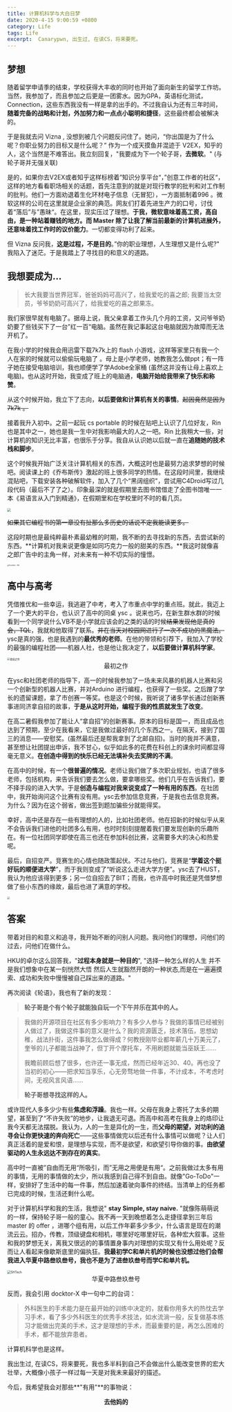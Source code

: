 ```yaml
---
title: 计算机科学与大白日梦
date: 2020-4-15 9:00:59 +0800
category: Life
tags: Life
excerpt:  Canarypwn, 出生过, 在读CS，将来要死。
---
```


## 梦想

随着留学申请季的结束，学校获得大丰收的同时也开始了面向新生的留学工作坊。当然，我参加了，而且参加之后更是一团雾水。因为GPA，英语标化测试，Connection，这些东西我没有一样是拿的出手的。不过我自认为还有三年时间，**随着完备的战略和计划，外加努力和一点点小聪明和捷径**，这些最终都会被解决的。

于是我就去问 Vizna , 没想到被几个问题反问住了。她问，“你出国是为了什么呢？你职业努力的目标又是什么呢？” 作为一个成天摸鱼并混迹于 V2EX，知乎的人，这个当然是不难答出。我立刻回复，"我要成为下一个轮子哥，**去微软**。" (与轮子哥并无强关联)

是的，如果你去V2EX或者知乎这样标榜着”知识分享平台“，”创意工作者的社区“，这样的地方看看职场相关的话题，首先注意到的就是对现行教学的批判和对工作制的批判。他们一方面劝退着生化环材电子信息（无冒犯），一方面抵制着996 。微软这样的公司在这里就是企业家的典范。网友们打着先进生产力的口号，讨伐着“落后”与”愚昧“。在这里，现实压过了理想。**于我，微软意味着高工资，高自由，是一种站着赚钱的地方。**而 Master 除了让我了解当前最新的计算机进展外，还意味着找工作时的**议价能力**。一切都变得功利了起来。

但 Vizna 反问我，**这是过程，不是目的**。”你的职业理想，人生理想又是什么呢?" 我陷入了迷茫。于是我踏上了寻找目的和意义的道路。

## 我想要成为...

> 长大我要当世界冠军，爸爸妈妈可高兴了，给我爱吃的喜之郎; 我要当太空员，爷爷奶奶可高兴了，给我爱吃的喜之郎果冻。

我们家很早就有电脑了。据母上说，我父亲拿着工作头几个月的工资，又问爷爷奶奶要了些钱买下了一台”红一百“电脑。虽然在我记事起这台电脑就因为故障而无法开机了。

在我小学的时候我会用迅雷下载7k7k上的 flash 小游戏，这样等家里只有我一个人在家的时候就可以偷偷玩电脑了 。母上是小学老师，她教我怎么做ppt；有一阵子她在接受电脑培训，我也顺便学了学Adobe全家桶 (虽然这并没有让母上喜欢上电脑)。也从这时开始，我变成了班上的电脑通，**电脑开始给我带来了快乐和称赞**。

从这个时候开始，我立下了志向，**以后要做和计算机有关的事情**。<del>起因竟然是因为7k7k 。</del>

接着我升入初中。之前一起玩 cs portable 的时候在贴吧上认识了几位好友，Rin也是其中之一，她也是我一生中对我影响最大的人之一吧。Rin 比我稍大一些，对计算机的知识无比丰富，也很乐于分享。我自从认识她以后就一直在**追随她的技术栈和脚步**。

这个时候我开始广泛关注计算机相关的东西，大概这时也是最努力追求梦想的时候吧。阅读课上的《乔布斯传》激起的班上很多同学的热情。在这段时间里，我继续混贴吧，下载安装各种破解软件，加入了几个“黑阔组织"，尝试用C4Droid写过几段代码（最后不了了之）。印象最深的就是假期里去图书馆借走了全图书馆唯一一本《易语言从入门到精通》，在假期里和在学校里时不时的看几页。

<img src="https://img14.360buyimg.com/n1/jfs/t1/58235/10/12313/254476/5d92e13fE8b02b9da/c84e33f2be071a70.jpg" style="zoom:50%;" />

<del>如果其它编程书的第一章没有扯那么多历史的话说不定我能读更多。</del>

这段时期也是最纯粹最朴素最幼稚的时期，我不断的去寻找新的东西，去尝试新的东西。**计算机对我来说更像是如同巧克力一般的甜美的东西。**我这时就像喜之郎广告中的主角一样，对未来有一种不切实际的憧憬。

<img src="https://rbr9dg.sn.files.1drv.com/y4mGIUYeFyVsY89Ur1OE88CR9aK-xuyodXh9pI8T1hFqL3syNKGv6XgU7bzj4cLh7ZEIigXFDamVTCyyRFjLGcSEKuy6_l5liXU-wwCq-5ItvC7rgjJ6mwhEYWdNmiuH5IOUhqXlvCACqzpqXL-XcCPACKcVjLGHVCpniyrZQLNWRdU7WhweZdcuwei3GOWWsBPyIVcvljB87T3QO6j-jYi3A?width=2036&amp;height=934&amp;cropmode=none" alt="Excalibur - Mili" style="zoom:25%;" />

## 高中与高考

凭借推优和一些幸运，我逃避了中考，考入了市重点中学的重点班。就此，我迈上了一个更大的平台，也认识了高中的同桌 ysc 。说来也巧，在新生群水群的时候看到一个同学说什么VB不是小学就应该会的之类的话的时候<del>结果发现他是真的会，TQL</del>，我就和他取得了联系。<del>并在当天对校园网进行了一次不成功的黑魔法。</del>ysc是真的强，也是我遇到的**最优秀的老师**。在他的带领和引荐下，我加入了学校的最强的编程社团——机器人社，也是他让我决定了，**以后要做计算机科学家**。

<img src="https://pxscdg.sn.files.1drv.com/y4mLkQQOmUow3CV7CCmUropy4zm50MVHwyhucpTE7EIXU49WHhcbWte-4vGn_eXqcqNKAQrhLB5FxCVVncQj_qSOZbVdtgiBEoKwygTD1gDTRDmDt9sXeHvILtuKkBt1QOvnMx-bTG1MrnIIgE94MoWiu3kOwUdcm7rnbhsRCuY7rSNYAN2OOipUXe4BOHoraYSqCWLT9fDXep4yA1Npz8Uvg?width=5520&amp;height=4140&amp;cropmode=none" alt="最初之作" style="zoom: 40%;" />

<center>最初之作</center>

在ysc和社团老师的指导下，高一的时候我参加了一场未来风暴的机器人比赛和另一个创新型的机器人比赛，并对Arduino 进行编程，也获得了一些奖。之后蹭了学长的遗留课题，拿了市创赛一等奖。也是这个时候，我听说了诸多学长通过创新赛事进同济拿自招的故事，**于是从这时开始，编程于我的性质就发生了改变**。

在高二暑假我参加了能让人“拿自招”的创新赛事。原本的目标是国一，而且成品也达到了预期，至少在我看来，它是我做过最好的几个东西之一。在隔天，接到了国三的消息——安慰奖。(虽然最后还是帮我拿到了北邮自招)。当时的我并不满意，甚至想让社团提出申诉，我不甘心，似乎如此多的花费在科创上的课余时间都显得毫无意义。**在创造中得到的快乐已经无法填补失去奖牌的不满**。

在高中的时候，有一个**很普遍的情况**。老师让我们做了多次职业规划，也请了很多老师，包括机构，来告诉我们要去怎么做，要拿哪些奖。他们几乎在告诉我们，要不择手段的进入大学。于是**创造与编程对我来说变成了一种有用的东西**。在社团中，我开始询问这个比赛有没有用。ysc去参加信息竞赛，于是我也去信息竞赛。为什么？因为在这个弱省，做出签到题加骗些分就能得奖。

幸好，高中还是存在一些有理想的人的，比如社团老师。他在招新的时候似乎从来不会告诉我们进他的社团多么有用，也时时刻刻提醒着我们要发现创新的乐趣所在。有一位社团同学即使在高三也还在参加科创比赛，这需要多大的决心和热爱呢。

最后，自招变严。竞赛生的心情也随政策起伏。不过与他们，竞赛是“**学着这个挺好玩的顺便进大学**”，而于我则变成了“听说这么走进大学方便”。ysc去了HUST，我认为他应该得到更多；另一位自招去了BIT；而我，也许高中时我还是凭借梦想做了些小东西的缘故，最后也进了满意的学校。

<img src="https://pxsadg.sn.files.1drv.com/y4mTFIzweppLvnCqAu0FYfLO3_K8zTyUgyZuFkVvo_n_c1i6HgwVYSa541MuD1ygex1pB4AIxH7LVQ2uBoWZlW6oPAMPzdN3_nXHOa7razf_whcZt-jFWcJaL5jskFMhRyGFxMowXN-aUVAgkmNO84MUnb5OJZHfjY8644Qnc8pxmNkcHflt8FS85BOhebCDkrN8r2ZsxAFwPUKDxPWhRoIXg?width=4048&amp;height=3036&amp;cropmode=none" style="zoom: 40%;" />

## 答案

带着对目的和意义和追寻，我开始不断的问别人问题。我问他们的理想，问他们的过去，问他们在做什么。

HKU的卓尔这么回答我，"**过程本身就是一种目的**", "选择一种怎么样的人生 并不是我们想象中在某一刻恍然大悟 然后人生就豁然开朗的一种状态,而是在一遍遍摸索、成功和失败中慢慢被自己踩出来的道路。"

再次阅读《轮语》，我也有了新的发现：

> **轮子哥是个有个轮子就能独自玩一个下午并乐在其中的人。**

> 我做的开源项目在社区有多少影响力？有多少人参与？我做的事情已经被别人做过了，我做这件事的意义是什么？我的资源匮乏，技术落伍，思想幼稚，战法扑街，这件事我怎么做得成？何教授刚毕业都年薪几十万美元了，奎爷的儿子都能当战神了，但丁开个摩托车，不用刷题就能当巫妖王……
>
> 
>
> 我瞻前顾后想了很多，也许还一事无成，然而已经年近30、40。再也没了当初的初心——把求知当享乐，心无旁骛地做一件事，不计成本，不考虑时间，无视风言风语……
>
> 
>
> **轮子哥想寻找这样的人。**



或许现代人多多少少有些**焦虑和浮躁**。我也一样。父母在我身上寄托了太多的期望，甚至到了“不许失败”的地步，让我退无可退。而高中和高考在我身上的烙印让我今天都无法摆脱。我认为，人的一生是异化的一生，而**父母的期望，对功利的追寻会让你更快速的奔向死亡**——这些事情做完以后还有什么事情可以做呢？让人们真正活着的是爱和恨，是理想与实现，而不是欲望，和欲望引导你做的事。**由欲望驱动的人生永远达不到存在的真实**。

高中时一直被”自由而无用“所吸引，而”无用之用便是有用“。之前我做过太多有用的事情，无用的事情做的太少，所以我感到自己得不到自由。就像"Go-ToDo"一样，安排好了生活中的每一件事，然后加速着驶向事件的终结。当清单上的任务都已完成的时候，生活还剩什么呢。

对于计算机科学和我的生活，我想说" **stay Simple, stay naive.** "就像陈萌萌说的一样，保持轮子哥一般的童心。我不再一天到晚想着怎么走捷径拿到三年后 master 的 offer ，进哪个组有用，以后工作年薪多少多少，什么语言是现在的潮流云云。招办，传教，顶级键盘和相机，哪里好吃哪里好玩，各种宏大叙事。这些和我的梦想无关，离我又很远的的事情置身事内对理想的实现又有什么用处呢？反而让人看起来像歇斯底里的偏执狂。**我最初学C和单片机的时候也没想过他们会帮我进入华夏中路叁玖叁号，我也不是为了进叁玖叁号而学C和单片机。**

<img src="https://rbsjdg.sn.files.1drv.com/y4mHoLVhBZANc0qTEVuOB2yYjo2lAf5MYLGiMM-2eiorXxxlfb6aFKl0qgpq_uNVEMJ2G1eJMXN0bNCV2dcEkouIXDW_jf-sVqOm-vNX1BTh9lLkjlDLn_7ARANPnqttMx033KTihKDGMBBwYMzj83_CZN4jis2dj9Wct_3XKf6qaSsZDUwUJhprI1TwaCfxFoi-IPfE9e33EMC7CjlOrUDGA?width=1080&amp;height=720&amp;cropmode=none" alt="SHTech" style="zoom: 50%;" />

<center>华夏中路叁玖叁号</center>

反而，我会引用 docktor-X 中一句中二的台词：

> 外科医生的手术能力是在最开始的训练中决定的，就看你用多大的热忱去学习手术，看了多少外科医生的优秀手术技法，如水流淌一般，反复做基本练习才能做出完美的手术，这才是理想的手术，而最重要的是，再怎么困难的手术，都不能放弃患者。

计算机科学也是这样。

我出生过, 在读CS，将来要死，我也多半料到自己不会做出什么能改变世界的宏大壮举，大概像小孩子一样过每一天是对我未来最好的描述。

今后，我希望我会对那些**"有用"**的事物说：

<center><b>去他妈的</b></center>